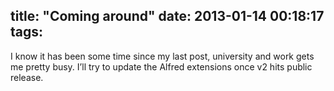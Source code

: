 title: "Coming around"
date: 2013-01-14 00:18:17
tags:
---

I know it has been some time since my last post, university and work gets me pretty busy. I&rsquo;ll try to update the Alfred extensions once v2 hits public release.